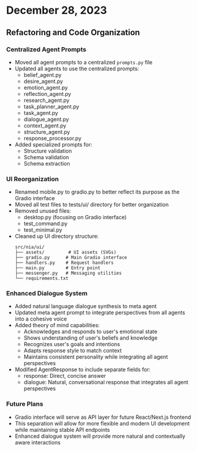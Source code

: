 # December 28, 2023

## Refactoring and Code Organization

### Centralized Agent Prompts
- Moved all agent prompts to a centralized `prompts.py` file
- Updated all agents to use the centralized prompts:
  - belief_agent.py
  - desire_agent.py
  - emotion_agent.py
  - reflection_agent.py
  - research_agent.py
  - task_planner_agent.py
  - task_agent.py
  - dialogue_agent.py
  - context_agent.py
  - structure_agent.py
  - response_processor.py
- Added specialized prompts for:
  - Structure validation
  - Schema validation
  - Schema extraction

### UI Reorganization
- Renamed mobile.py to gradio.py to better reflect its purpose as the Gradio interface
- Moved all test files to tests/ui/ directory for better organization
- Removed unused files:
  - desktop.py (focusing on Gradio interface)
  - test_command.py
  - test_minimal.py
- Cleaned up UI directory structure:
  ```
  src/nia/ui/
  ├── assets/         # UI assets (SVGs)
  ├── gradio.py      # Main Gradio interface
  ├── handlers.py    # Request handlers
  ├── main.py        # Entry point
  ├── messenger.py   # Messaging utilities
  └── requirements.txt
  ```

### Enhanced Dialogue System
- Added natural language dialogue synthesis to meta agent
- Updated meta agent prompt to integrate perspectives from all agents into a cohesive voice
- Added theory of mind capabilities:
  - Acknowledges and responds to user's emotional state
  - Shows understanding of user's beliefs and knowledge
  - Recognizes user's goals and intentions
  - Adapts response style to match context
  - Maintains consistent personality while integrating all agent perspectives
- Modified AgentResponse to include separate fields for:
  - response: Direct, concise answer
  - dialogue: Natural, conversational response that integrates all agent perspectives

### Future Plans
- Gradio interface will serve as API layer for future React/Next.js frontend
- This separation will allow for more flexible and modern UI development while maintaining stable API endpoints
- Enhanced dialogue system will provide more natural and contextually aware interactions
